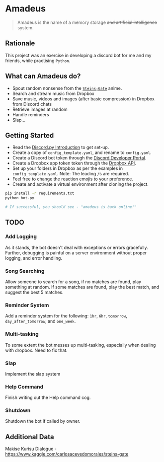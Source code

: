 # Amadeus

> Amadeus is the name of a memory storage ~~and artificial intelligence~~ system.


## Rationale
This project was an exercise in developing a discord bot for me and my friends,
while practising `Python`.


## What can Amadeus do?
- Spout random nonsense from the
[`Steins;Gate`](https://myanimelist.net/anime/9253/Steins_Gate) anime.
- Search and stream music from Dropbox
- Save music, videos and images (after basic compression) in Dropbox from Discord
chats
- Retrieve images at random
- Handle reminders
- Slap...


## Getting Started
- Read the [Discord.py Introduction](https://discordpy.readthedocs.io/en/stable/intro.html)
to get set-up.
- Create a copy of `config_template.yaml`, and rename to `config.yaml`.
- Create a Discord bot token through the
[Discord Developer Portal](https://discord.com/developers/docs/intro).
- Create a Dropbox app token token through the
[Dropbox API](https://www.dropbox.com/developers/reference/getting-started?_tk=guides_lp&_ad=guides2&_camp=get_started).
- Set up your folders in Dropbox as per the examples in `config_template.yaml`.
Note: The leading `/`s are required.
- Feel free to change the reaction emojis to your preference.
- Create and activate a virtual environment after cloning the project.

```bash
pip install -r requirements.txt
python bot.py

# If successful, you should see - "amadeus is back online!"
```


## TODO
### Add Logging
As it stands, the bot doesn't deal with exceptions or errors gracefully. Further,
debugging is painful on a server environment without proper logging, and error
handling.

### Song Searching
Allow someone to search for a song, if no matches are found, play something at
random. If some matches are found, play the best match, and suggest the best
5 matches.

### Reminder System
Add a reminder system for the following: `1hr`, `6hr`, `tomorrow`,
`day_after_tomorrow`, and `one_week`.

### Multi-tasking
To some extent the bot messes up multi-tasking, especially when dealing with
dropbox. Need to fix that.

### Slap
Implement the slap system

### Help Command
Finish writing out the Help command cog.

### Shutdown
Shutdown the bot if called by owner.


## Additional Data
Makise Kurisu Dialogue - https://www.kaggle.com/carlosacevedomorales/steins-gate
